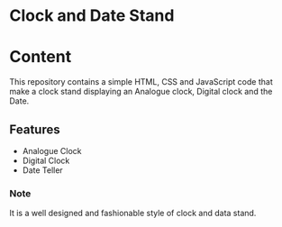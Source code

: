 # Clock and Date Stand
# Content
This repository contains a simple HTML, CSS and JavaScript code that make a clock stand displaying an Analogue clock, Digital clock and the Date.
## Features
- Analogue Clock 
- Digital Clock
- Date Teller
### Note 
It is a well designed and fashionable style of clock and data stand.
